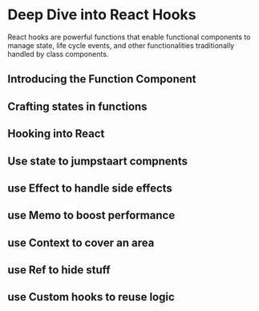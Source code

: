 # Deep Dive into React Hooks

React hooks are powerful functions that enable functional components to manage state, life cycle events, and other functionalities traditionally handled by class components.

## Introducing the Function Component

## Crafting states in functions

## Hooking into React

## Use state to jumpstaart compnents

## use Effect to handle side effects

## use Memo to boost performance

## use Context to cover an area

## use Ref to hide stuff

## use Custom hooks to reuse logic 
